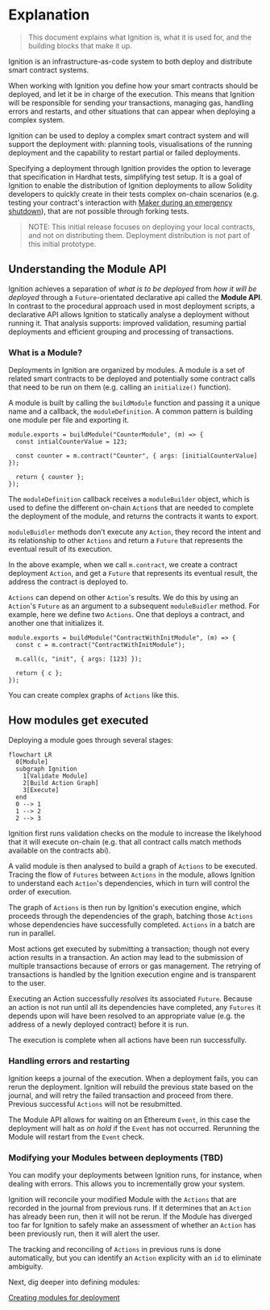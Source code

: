 # Explanation

> This document explains what Ignition is, what it is used for, and the building blocks that make it up.

Ignition is an infrastructure-as-code system to both deploy and distribute smart contract systems.

When working with Ignition you define how your smart contracts should be deployed, and let it be in charge of the execution. This means that Ignition will be responsible for sending your transactions, managing gas, handling errors and restarts, and other situations that can appear when deploying a complex system.

Ignition can be used to deploy a complex smart contract system and will support the deployment with: planning tools, visualisations of the running deployment and the capability to restart partial or failed deployments.

Specifying a deployment through Ignition provides the option to leverage that specification in Hardhat tests, simplifying test setup. It is a goal of Ignition to enable the distribution of Ignition deployments to allow Solidity developers to quickly create in their tests complex on-chain scenarios (e.g. testing your contract's interaction with [Maker during an emergency shutdown](https://docs.makerdao.com/smart-contract-modules/shutdown)), that are not possible through forking tests.

> NOTE: This initial release focuses on deploying your local contracts, and not on distributing them. Deployment distribution is not part of this initial prototype.

## Understanding the Module API

Ignition achieves a separation of _what is to be deployed_ from _how it will be deployed_ through a `Future`-orientated declarative api called the **Module API**. In contrast to the procedural approach used in most deployment scripts, a declarative API allows Ignition to statically analyse a deployment without running it. That analysis supports: improved validation, resuming partial deployments and efficient grouping and processing of transactions.

### What is a Module?

Deployments in Ignition are organized by modules. A module is a set of related smart contracts to be deployed and potentially some contract calls that need to be run on them (e.g. calling an `initialize()` function).

A module is built by calling the `buildModule` function and passing it a unique name and a callback, the `moduleDefinition`. A common pattern is building one module per file and exporting it.

```tsx
module.exports = buildModule("CounterModule", (m) => {
  const intialCounterValue = 123;

  const counter = m.contract("Counter", { args: [initialCounterValue] });

  return { counter };
});
```

The `moduleDefinition` callback receives a `moduleBuilder` object, which is used to define the different on-chain `Action`s that are needed to complete the deployment of the module, and returns the contracts it wants to export.

`moduleBuidler` methods don’t execute any `Action`, they record the intent and its relationship to other `Actions` and return a `Future` that represents the eventual result of its execution.

In the above example, when we call `m.contract`, we create a contract deployment `Action`, and get a `Future` that represents its eventual result, the address the contract is deployed to.

`Actions` can depend on other `Action`'s results. We do this by using an `Action`'s `Future` as an argument to a subsequent `moduleBuidler` method. For example, here we define two `Actions`. One that deploys a contract, and another one that initializes it.

```tsx
module.exports = buildModule("ContractWithInitModule", (m) => {
  const c = m.contract("ContractWithInitModule");

  m.call(c, "init", { args: [123] });

  return { c };
});
```

You can create complex graphs of `Actions` like this.

## How modules get executed

Deploying a module goes through several stages:

```mermaid
flowchart LR
  0[Module]
  subgraph Ignition
    1[Validate Module]
    2[Build Action Graph]
    3[Execute]
  end
  0 --> 1
  1 --> 2
  2 --> 3
```

Ignition first runs validation checks on the module to increase the likelyhood that it will execute on-chain (e.g. that all contract calls match methods available on the contracts abi).

A valid module is then analysed to build a graph of `Actions` to be executed. Tracing the flow of `Futures` between `Actions` in the module, allows Ignition to understand each `Action`'s dependencies, which in turn will control the order of execution.

The graph of `Actions` is then run by Ignition's execution engine, which proceeds through the dependencies of the graph, batching those `Actions` whose dependencies have successfully completed. `Actions` in a batch are run in parallel.

Most actions get executed by submitting a transaction; though not every action results in a transaction. An action may lead to the submission of multiple transactions because of errors or gas management. The retrying of transactions is handled by the Ignition execution engine and is transparent to the user.

Executing an Action successfully _resolves_ its associated `Future`. Because an action is not run until all its dependencies have completed, any `Futures` it depends upon will have been resolved to an appropriate value (e.g. the address of a newly deployed contract) before it is run.

The execution is complete when all actions have been run successfully.

### Handling errors and restarting

Ignition keeps a journal of the execution. When a deployment fails, you can rerun the deployment. Ignition will rebuild the previous state based on the journal, and will retry the failed transaction and proceed from there. Previous successful `Actions` will not be resubmitted.

The Module API allows for waiting on an Ethereum `Event`, in this case the deployment will halt as _on hold_ if the `Event` has not occurred. Rerunning the Module will restart from the `Event` check.

### Modifying your Modules between deployments (TBD)

You can modify your deployments between Ignition runs, for instance, when dealing with errors. This allows you to incrementally grow your system.

Ignition will reconcile your modified Module with the `Actions` that are recorded in the journal from previous runs. If it determines that an `Action` has already been run, then it will not be rerun. If the Module has diverged too far for Ignition to safely make an assessment of whether an `Action` has been previously run, then it will alert the user.

The tracking and reconciling of `Actions` in previous runs is done automatically, but you can identify an `Action` explicity with an `id` to eliminate ambiguity.

Next, dig deeper into defining modules:

[Creating modules for deployment](./creating-modules-for-deployment.md)
